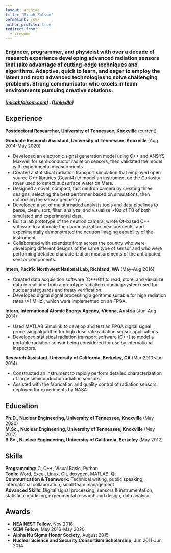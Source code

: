 ```yaml
---
layout: archive
title: "Micah Folsom"
permalink: /cv/
author_profile: true
redirect_from:
  - /resume
---
```

### Engineer, programmer, and physicist with over a decade of research experience developing advanced radiation sensors that take advantage of cutting-edge techniques and algorithms. Adaptive, quick to learn, and eager to employ the latest and most advanced technologies to solve challenging problems. Strong communicator who excels in team environments pursuing creative solutions.
##### [[micahfolsom.com](micahfolsom.com)] . [[LinkedIn](https://www.linkedin.com/in/micah-folsom-08708b90/)]

Experience
---------
**Postdoctoral Researcher, University of Tennessee, Knoxville** (current)

**Graduate Research Assistant, University of Tennessee, Knoxville**
(Aug 2014-May 2020)
- Developed an electronic signal generation model using C++ and ANSYS
Maxwell for semiconductor radiation sensors, then validated the model with
experimental measurements.
- Created a statistical radiation transport simulation that employed open
source C++ libraries (Geant4) to model an instrument on the Curiosity
rover used to detect subsurface water on Mars.
- Designed a novel, compact, fast neutron camera by creating three
designs, selecting the best performer based on simulations, then
optimizing the sensor geometry.
- Developed a set of multithreaded analysis tools and data pipelines to
parse, clean, sort, filter, analyze, and visualize ~10s of TB of both
simulated and experimental data.
- Built a lab prototype of the neutron camera, wrote Qt-based C++ software
to automate the characterization measurements, and experimentally
demonstrated the neutron imaging capability of the instrument.
- Collaborated with scientists from across the country who were developing
different designs of the same type of sensor and who were performing
detailed characterization measurements of the anticipated sensor
components.

**Intern, Pacific Northwest National Lab, Richland, WA** (May-Aug 2016)
- Created data acquisition software (C++/Qt) to read, store, and visualize
data in real time from a prototype radiation counting system used for
nuclear safeguards and treaty verification.
- Developed digital signal processing algorithms suitable for high
radiation rates (>1 MHz), which were implemented on an FPGA.

**Intern, International Atomic Energy Agency, Vienna, Austria**
(Jun-Aug 2014)
- Used MATLAB Simulink to develop and test an FPGA digital signal
processing algorithm for high dose rate radiation sensor applications.
- Developed statistical radiation transport software (C++) to model a
portable radiation sensor being considered for use by international
inspectors.

**Research Assistant, University of California, Berkeley, CA**
(Mar 2010-Jun 2014)
- Constructed an instrument to rapidly perform detailed characterization
of large semiconductor radiation sensors.
- Assisted with the fabrication and quality control of radiation sensors
deployed for experiments by NASA.

Education
---------
**Ph.D., Nuclear Engineering, University of Tennessee, Knoxville**
(May 2020)<br>
**M.Sc., Nuclear Engineering, University of Tennessee, Knoxville**
(May 2017)<br>
**B.Sc., Nuclear Engineering, University of California, Berkeley**
(May 2012)<br>

Skills
------
**Programming:** C, C++, Visual Basic, Python<br>
**Tools**: Word, Excel, Linux, Git, doxygen, MATLAB, Qt<br>
**Communication & Teamwork:** Technical writing, public speaking,
international collaboration, small team management<br>
**Advanced Skills:** Digital signal processing, sensors & instrumentation,
statistical modeling, experimental research and design, data analysis<br>

Awards
------
- **NEA NEST Fellow**, Nov 2018
- **GEM Fellow**, May 2016-May 2020
- **Alpha Nu Sigma Honor Society**, August 2015
- **Nuclear Science and Security Consortium Scholarship**,
Jun 2011-Jun 2014